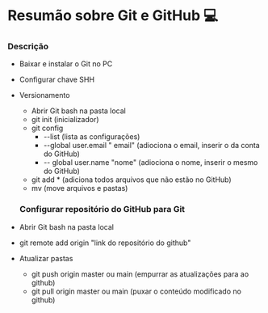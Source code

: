 # Resumão sobre Git e GitHub :computer:

### Descrição

-  Baixar e instalar o Git no PC

- Configurar chave SHH

- Versionamento

  - Abrir Git bash na pasta local
  - git init (inicializador)
  - git config
    - --list (lista as configurações)
    - --global user.email " email" (adiociona o email, inserir o da conta do GitHub)
    - -- global user.name "nome" (adiociona o nome, inserir o mesmo do GitHub)
  - git add * (adiciona todos arquivos que não estão no GitHub)
  - mv (move arquivos e pastas)

  ### Configurar repositório do GitHub para Git

- Abrir Git bash na pasta local

- git remote add origin "link do repositório do github"

- Atualizar pastas

  - git push origin master ou main (empurrar as atualizações para ao github)
  - git pull origin master ou main (puxar o conteúdo modificado no github)